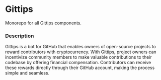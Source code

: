 # Gittips

Monorepo for all Gittips components.

### Description

Gittips is a bot for GitHub that enables owners of open-source projects to reward contributors with cryptocurrency. With Gittips, project owners can incentivize community members to make valuable contributions to their codebase by offering financial compensation. Contributors can receive these rewards directly through their GitHub account, making the process simple and seamless.
